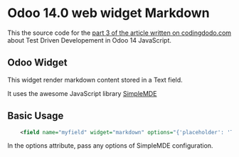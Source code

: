 # Odoo 14.0 web widget Markdown
This the source code for the [part 3 of the article written on codingdodo.com](https://codingdodo.com) about Test Driven Developement in Odoo 14 JavaScript.

## Odoo Widget
This widget render markdown content stored in a Text field.

It uses the awesome JavaScript library [SimpleMDE](https://simplemde.com/)

## Basic Usage

```xml
    <field name="myfield" widget="markdown" options="{'placeholder': 'Type content here'}">
```

In the options attribute, pass any options of SimpleMDE configuration.
